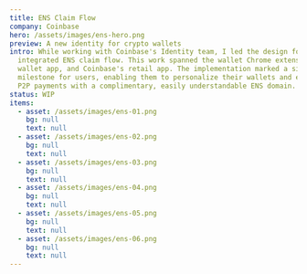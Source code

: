 ```yaml
---
title: ENS Claim Flow
company: Coinbase
hero: /assets/images/ens-hero.png
preview: A new identity for crypto wallets
intro: While working with Coinbase's Identity team, I led the design for an
  integrated ENS claim flow. This work spanned the wallet Chrome extension, iOS
  wallet app, and Coinbase's retail app. The implementation marked a significant
  milestone for users, enabling them to personalize their wallets and enhance
  P2P payments with a complimentary, easily understandable ENS domain.
status: WIP
items:
  - asset: /assets/images/ens-01.png
    bg: null
    text: null
  - asset: /assets/images/ens-02.png
    bg: null
    text: null
  - asset: /assets/images/ens-03.png
    bg: null
    text: null
  - asset: /assets/images/ens-04.png
    bg: null
    text: null
  - asset: /assets/images/ens-05.png
    bg: null
    text: null
  - asset: /assets/images/ens-06.png
    bg: null
    text: null
---
```


